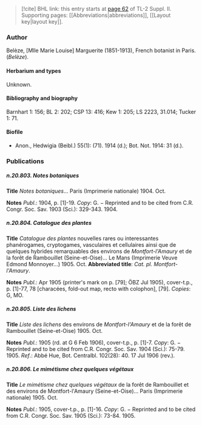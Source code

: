 > [!cite] BHL link: this entry starts at [page 62](https://www.biodiversitylibrary.org/item/103859#page/72/mode/1up) of TL-2 Suppl. II.
> Supporting pages: [[Abbreviations|abbreviations]], [[Layout key|layout key]].

### Author

Belèze, \[Mlle Marie Louise\] Marguerite (1851-1913), French botanist in Paris. (*Belèze*).

#### Herbarium and types

Unknown.

#### Bibliography and biography

Barnhart 1: 156; BL 2: 202; CSP 13: 416; Kew 1: 205; LS 2223, 31.014; Tucker 1: 71.

#### Biofile

- Anon., Hedwigia (Beibl.) 55(1): (71). 1914 (d.); Bot. Not. 1914: 31 (d.).

### Publications

##### n.20.803. Notes botaniques

**Title**
*Notes botaniques*... Paris (Imprimerie nationale) 1904. Oct.

**Notes**
*Publ*.: 1904, p. \[1\]-19. *Copy*: G. − Reprinted and to be cited from C.R. Congr. Soc. Sav. 1903 (Sci.): 329-343. 1904.

##### n.20.804. Catalogue des plantes

**Title**
*Catalogue des plantes* nouvelles rares ou interessantes phanérogames, cryptogames, vasculaires et cellulaires ainsi que de quelques hybrides remarquables des environs de *Montfort-l'Amaury* et de la forêt de Rambouillet (Seine-et-Oise)... Le Mans (Imprimerie Veuve Edmond Monnoyer...) 1905. Oct.
**Abbreviated title**: *Cat. pl. Montfort-l'Amaury*.

**Notes**
*Publ*.: Apr 1905 (printer's mark on p. \[79\]; ÖBZ Jul 1905), cover-t.p., p. \[1\]-77, 78 \[characées, fold-out map, recto with colophon\], \[79\]. *Copies*: G, MO.

##### n.20.805. Liste des lichens

**Title**
*Liste des lichens* des environs de *Montfort-l'Amaury* et de la forêt de Rambouillet (Seine-et-Oise) 1905. Oct.

**Notes**
*Publ*.: 1905 (rd. at G 6 Feb 1906), cover-t.p., p. \[1\]-7. *Copy*: G. − Reprinted and to be cited from C.R. Congr. Soc. Sav. 1904 (Sci.): 75-79. 1905.
*Ref*.: Abbé Hue, Bot. Centralbl. 102(28): 40. 17 Jul 1906 (rev.).

##### n.20.806. Le mimétisme chez quelques végétaux

**Title**
*Le mimétisme chez quelques végétaux* de la forêt de Rambouillet et des environs de Montfort-l'Amaury (Seine-et-Oise)... Paris (Imprimerie nationale) 1905. Oct.

**Notes**
*Publ*.: 1905, cover-t.p., p. \[1\]-16. *Copy*: G. − Reprinted and to be cited from C.R. Congr. Soc. Sav. 1905 (Sci.): 73-84. 1905.

